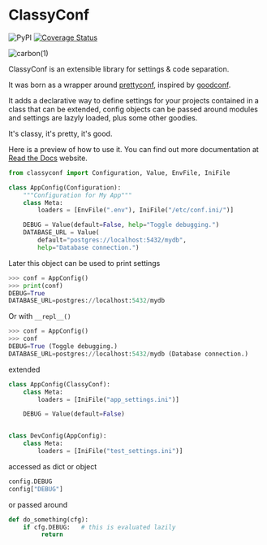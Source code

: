 # ClassyConf

![PyPI](https://img.shields.io/pypi/v/classyconf?style=flat-square)
[![Coverage Status](https://coveralls.io/repos/github/hernantz/classyconf/badge.svg?branch=master)](https://coveralls.io/github/hernantz/classyconf?branch=master)


![carbon(1)](https://user-images.githubusercontent.com/613512/83956322-2e314200-a833-11ea-8a60-62f95891a06c.png)


ClassyConf is an extensible library for settings & code separation.

It was born as a wrapper around
[prettyconf](https://github.com/osantana/prettyconf), inspired by
[goodconf](https://github.com/lincolnloop/goodconf).

It adds a declarative way to define settings for your projects contained in a
class that can be extended, config objects can be passed around modules and
settings are lazyly loaded, plus some other goodies.

It's classy, it's pretty, it's good.

Here is a preview of how to use it. You can find out more documentation at
[Read the Docs](https://classyconf.readthedocs.io/en/latest/index.html) website.

```python
from classyconf import Configuration, Value, EnvFile, IniFile

class AppConfig(Configuration):
    """Configuration for My App"""
    class Meta:
        loaders = [EnvFile(".env"), IniFile("/etc/conf.ini/")]

    DEBUG = Value(default=False, help="Toggle debugging.")
    DATABASE_URL = Value(
        default="postgres://localhost:5432/mydb",
        help="Database connection.")
```

Later this object can be used to print settings

```python
>>> conf = AppConfig()
>>> print(conf)
DEBUG=True
DATABASE_URL=postgres://localhost:5432/mydb
```

Or with `__repl__()`

```python
>>> conf = AppConfig()
>>> conf
DEBUG=True (Toggle debugging.)
DATABASE_URL=postgres://localhost:5432/mydb (Database connection.)
```

extended

```python
class AppConfig(ClassyConf):
    class Meta:
        loaders = [IniFile("app_settings.ini")]

    DEBUG = Value(default=False)


class DevConfig(AppConfig):
    class Meta:
        loaders = [IniFile("test_settings.ini")]
```

accessed as dict or object

```python
config.DEBUG
config["DEBUG"]
```

or passed around

```python
def do_something(cfg):
    if cfg.DEBUG:   # this is evaluated lazily
         return
```
